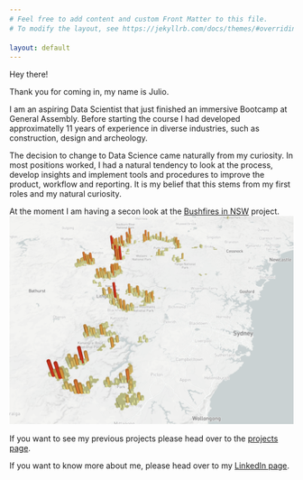 ```yaml
---
# Feel free to add content and custom Front Matter to this file.
# To modify the layout, see https://jekyllrb.com/docs/themes/#overriding-theme-defaults

layout: default
---
```



Hey there! 

Thank you for coming in, my name is Julio.

I am an aspiring Data Scientist that just finished an immersive Bootcamp at General Assembly. Before starting the course I had developed approximatelly 11 years of experience in diverse industries, such as construction, design and archeology.

The decision to change to Data Science came naturally from my curiosity. In most positions worked, I had a natural tendency to look at the process, develop insights and implement tools and procedures to improve the product, workflow and reporting. It is my belief that this stems from my first roles and my natural curiosity.

At the moment I am having a secon look at the [Bushfires in NSW](/bushfires) project.
![map](/assets/bushfire/map.PNG)

If you want to see my previous projects please head over to the [projects page](/projects).

If you want to know more about me, please head over to my [LinkedIn page](https://www.linkedin.com/in/juliocent/).